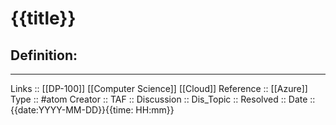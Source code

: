 # {{title}}

## Definition:
---
Links :: [[DP-100]] [[Computer Science]] [[Cloud]]
Reference ::  [[Azure]]
Type :: #atom
Creator ::
TAF ::
Discussion ::
Dis_Topic :: 
Resolved ::
Date :: {{date:YYYY-MM-DD}}{{time: HH:mm}}